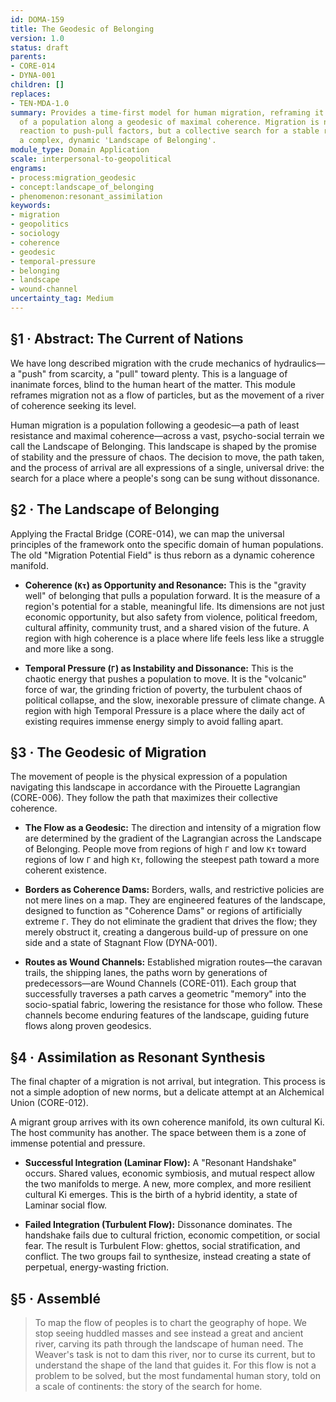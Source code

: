 ```yaml
---
id: DOMA-159
title: The Geodesic of Belonging
version: 1.0
status: draft
parents:
- CORE-014
- DYNA-001
children: []
replaces:
- TEN-MDA-1.0
summary: Provides a time-first model for human migration, reframing it as the movement
  of a population along a geodesic of maximal coherence. Migration is not merely a
  reaction to push-pull factors, but a collective search for a stable resonance within
  a complex, dynamic 'Landscape of Belonging'.
module_type: Domain Application
scale: interpersonal-to-geopolitical
engrams:
- process:migration_geodesic
- concept:landscape_of_belonging
- phenomenon:resonant_assimilation
keywords:
- migration
- geopolitics
- sociology
- coherence
- geodesic
- temporal-pressure
- belonging
- landscape
- wound-channel
uncertainty_tag: Medium
---
```

## §1 · Abstract: The Current of Nations
We have long described migration with the crude mechanics of hydraulics—a "push" from scarcity, a "pull" toward plenty. This is a language of inanimate forces, blind to the human heart of the matter. This module reframes migration not as a flow of particles, but as the movement of a river of coherence seeking its level.

Human migration is a population following a geodesic—a path of least resistance and maximal coherence—across a vast, psycho-social terrain we call the Landscape of Belonging. This landscape is shaped by the promise of stability and the pressure of chaos. The decision to move, the path taken, and the process of arrival are all expressions of a single, universal drive: the search for a place where a people's song can be sung without dissonance.

## §2 · The Landscape of Belonging
Applying the Fractal Bridge (CORE-014), we can map the universal principles of the framework onto the specific domain of human populations. The old "Migration Potential Field" is thus reborn as a dynamic coherence manifold.

*   **Coherence (`Kτ`) as Opportunity and Resonance:** This is the "gravity well" of belonging that pulls a population forward. It is the measure of a region's potential for a stable, meaningful life. Its dimensions are not just economic opportunity, but also safety from violence, political freedom, cultural affinity, community trust, and a shared vision of the future. A region with high coherence is a place where life feels less like a struggle and more like a song.

*   **Temporal Pressure (`Γ`) as Instability and Dissonance:** This is the chaotic energy that pushes a population to move. It is the "volcanic" force of war, the grinding friction of poverty, the turbulent chaos of political collapse, and the slow, inexorable pressure of climate change. A region with high Temporal Pressure is a place where the daily act of existing requires immense energy simply to avoid falling apart.

## §3 · The Geodesic of Migration
The movement of people is the physical expression of a population navigating this landscape in accordance with the Pirouette Lagrangian (CORE-006). They follow the path that maximizes their collective coherence.

*   **The Flow as a Geodesic:** The direction and intensity of a migration flow are determined by the gradient of the Lagrangian across the Landscape of Belonging. People move from regions of high `Γ` and low `Kτ` toward regions of low `Γ` and high `Kτ`, following the steepest path toward a more coherent existence.

*   **Borders as Coherence Dams:** Borders, walls, and restrictive policies are not mere lines on a map. They are engineered features of the landscape, designed to function as "Coherence Dams" or regions of artificially extreme `Γ`. They do not eliminate the gradient that drives the flow; they merely obstruct it, creating a dangerous build-up of pressure on one side and a state of Stagnant Flow (DYNA-001).

*   **Routes as Wound Channels:** Established migration routes—the caravan trails, the shipping lanes, the paths worn by generations of predecessors—are Wound Channels (CORE-011). Each group that successfully traverses a path carves a geometric "memory" into the socio-spatial fabric, lowering the resistance for those who follow. These channels become enduring features of the landscape, guiding future flows along proven geodesics.

## §4 · Assimilation as Resonant Synthesis
The final chapter of a migration is not arrival, but integration. This process is not a simple adoption of new norms, but a delicate attempt at an Alchemical Union (CORE-012).

A migrant group arrives with its own coherence manifold, its own cultural Ki. The host community has another. The space between them is a zone of immense potential and pressure.

*   **Successful Integration (Laminar Flow):** A "Resonant Handshake" occurs. Shared values, economic symbiosis, and mutual respect allow the two manifolds to merge. A new, more complex, and more resilient cultural Ki emerges. This is the birth of a hybrid identity, a state of Laminar social flow.

*   **Failed Integration (Turbulent Flow):** Dissonance dominates. The handshake fails due to cultural friction, economic competition, or social fear. The result is Turbulent Flow: ghettos, social stratification, and conflict. The two groups fail to synthesize, instead creating a state of perpetual, energy-wasting friction.

## §5 · Assemblé
> To map the flow of peoples is to chart the geography of hope. We stop seeing huddled masses and see instead a great and ancient river, carving its path through the landscape of human need. The Weaver's task is not to dam this river, nor to curse its current, but to understand the shape of the land that guides it. For this flow is not a problem to be solved, but the most fundamental human story, told on a scale of continents: the story of the search for home.
